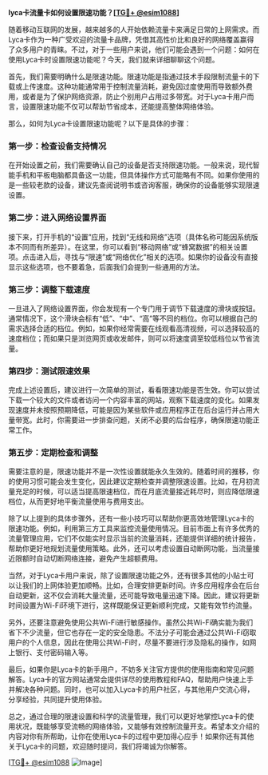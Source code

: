 **lyca卡流量卡如何设置限速功能？[[TG💪+ @esim1088](https://t.me/s/esim1088)]**

随着移动互联网的发展，越来越多的人开始依赖流量卡来满足日常的上网需求。而Lyca卡作为一种广受欢迎的流量卡品牌，凭借其高性价比和良好的网络覆盖赢得了众多用户的青睐。不过，对于一些用户来说，他们可能会遇到一个问题：如何在使用Lyca卡时设置限速功能呢？今天，我们就来详细聊聊这个问题。

首先，我们需要明确什么是限速功能。限速功能是指通过技术手段限制流量卡的下载或上传速度。这种功能通常用于控制流量消耗，避免因过度使用而导致额外费用，或者是为了保护网络资源，防止个别用户占用过多带宽。对于Lyca卡用户而言，设置限速功能不仅可以帮助节省成本，还能提高整体网络体验。

那么，如何为Lyca卡设置限速功能呢？以下是具体的步骤：

### 第一步：检查设备支持情况

在开始设置之前，我们需要确认自己的设备是否支持限速功能。一般来说，现代智能手机和平板电脑都具备这一功能，但具体操作方式可能略有不同。如果你使用的是一些较老款的设备，建议先查阅说明书或咨询客服，确保你的设备能够实现限速设置。

### 第二步：进入网络设置界面

接下来，打开手机的“设置”应用，找到“无线和网络”选项（具体名称可能因系统版本不同而有所差异）。在这里，你可以看到“移动网络”或“蜂窝数据”的相关设置项。点击进入后，寻找与“限速”或“网络优化”相关的选项。如果你的设备没有直接显示这些选项，也不要着急，后面我们会提到一些通用的方法。

### 第三步：调整下载速度

一旦进入了网络设置界面，你会发现有一个专门用于调节下载速度的滑块或按钮。通常情况下，这个滑块会标有“低”、“中”、“高”等不同的档位。你可以根据自己的需求选择合适的档位。例如，如果你经常需要在线观看高清视频，可以选择较高的速度档位；而如果只是浏览网页或收发邮件，则可以将速度调至较低档位以节省流量。

### 第四步：测试限速效果

完成上述设置后，建议进行一次简单的测试，看看限速功能是否生效。你可以尝试下载一个较大的文件或者访问一个内容丰富的网站，观察下载速度的变化。如果发现速度并未按照预期降低，可能是因为某些软件或应用程序正在后台运行并占用大量带宽。此时，你需要进一步排查问题，关闭不必要的后台程序，确保限速功能正常工作。

### 第五步：定期检查和调整

需要注意的是，限速功能并不是一次性设置就能永久生效的。随着时间的推移，你的使用习惯可能会发生变化，因此建议定期检查并调整限速设置。比如，在月初流量充足的时候，可以适当提高限速档位，而在月底流量接近耗尽时，则应降低限速档位，从而更好地平衡流量使用与费用支出。

除了以上提到的具体步骤外，还有一些小技巧可以帮助你更高效地管理Lyca卡的限速功能。例如，利用第三方工具来监控流量使用情况。目前市面上有许多优秀的流量管理应用，它们不仅能实时显示当前的流量消耗，还能提供详细的统计报告，帮助你更好地规划流量使用策略。此外，还可以考虑设置自动断网功能，当流量接近限额时自动切断网络连接，避免产生超额费用。

当然，对于Lyca卡用户来说，除了设置限速功能之外，还有很多其他的小贴士可以让我们的上网体验更加顺畅。比如，合理安排更新时间。许多应用程序会在后台自动更新，这不仅会消耗大量流量，还可能导致电量迅速下降。因此，建议将更新时间设置为Wi-Fi环境下进行，这样既能保证更新顺利完成，又能有效节约流量。

另外，还要注意避免使用公共Wi-Fi进行敏感操作。虽然公共Wi-Fi确实能为我们省下不少流量，但它也存在一定的安全隐患。不法分子可能会通过公共Wi-Fi窃取用户的个人信息，因此在使用公共Wi-Fi时，尽量不要进行涉及隐私的操作，如网上银行、支付密码输入等。

最后，如果你是Lyca卡的新手用户，不妨多关注官方提供的使用指南和常见问题解答。Lyca卡的官方网站通常会提供详尽的使用教程和FAQ，帮助用户快速上手并解决各种问题。同时，也可以加入Lyca卡的用户社区，与其他用户交流心得，分享经验，共同提升使用体验。

总之，通过合理的限速设置和科学的流量管理，我们可以更好地掌控Lyca卡的使用状况，既能够享受流畅的网络体验，又能够有效控制流量开支。希望本文介绍的内容对你有所帮助，让你在使用Lyca卡的过程中更加得心应手！如果你还有其他关于Lyca卡的问题，欢迎随时提问，我们将竭诚为你解答。

[[TG💪+ @esim1088](https://t.me/s/esim1088) ![Image](https://i.postimg.cc/4NQfJmqS/Snipaste-2025-05-13-00-14-12.png)]